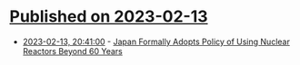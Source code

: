 # [Published on 2023-02-13](index.md)

* [2023-02-13, 20:41:00](https://slashdot.org/story/23/02/13/1648237/japan-formally-adopts-policy-of-using-nuclear-reactors-beyond-60-years?utm_source=rss1.0mainlinkanon&utm_medium=feed) - [Japan Formally Adopts Policy of Using Nuclear Reactors Beyond 60 Years](https://slashdot.org/story/23/02/13/1648237/japan-formally-adopts-policy-of-using-nuclear-reactors-beyond-60-years?utm_source=rss1.0mainlinkanon&utm_medium=feed)
